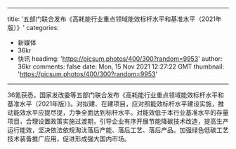 
---
title: '五部门联合发布《高耗能行业重点领域能效标杆水平和基准水平（2021年版）》'
categories: 
 - 新媒体
 - 36kr
 - 快讯
headimg: 'https://picsum.photos/400/300?random=9953'
author: 36kr
comments: false
date: Mon, 15 Nov 2021 12:27:22 GMT
thumbnail: 'https://picsum.photos/400/300?random=9953'
---

<div>   
36氪获悉，国家发改委等五部门联合发布《高耗能行业重点领域能效标杆水平和基准水平（2021年版）》。对拟建、在建项目，应对照能效标杆水平建设实施，推动能效水平应提尽提，力争全面达到标杆水平。对能效低于本行业基准水平的存量项目，合理设置政策实施过渡期，引导企业有序开展节能降碳技术改造，提高生产运行能效，坚决依法依规淘汰落后产能、落后工艺、落后产品。加强绿色低碳工艺技术装备推广应用，促进形成强大国内市场。  
</div>
            
